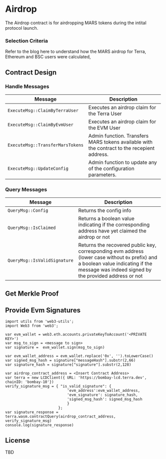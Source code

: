 # Airdrop

The Airdrop contract is for airdropping MARS tokens during the intital protocol launch. 


### Selection Criteria 
Refer to the blog here to understand how the MARS airdrop for Terra, Ethereum and BSC users were calculated, 


## Contract Design

### Handle Messages

| Message                       | Description                                                                                         |
| ----------------------------- | --------------------------------------------------------------------------------------------------- |
| `ExecuteMsg::ClaimByTerraUser`   |  Executes an airdrop claim for the Terra User                                                           |
| `ExecuteMsg::ClaimByEvmUser`    | Executes an airdrop claim for the EVM User                                         |
| `ExecuteMsg::TransferMarsTokens`          | Admin function. Transfers MARS tokens available with the contract to the recepient address.                                       |
| `ExecuteMsg::UpdateConfig`    | Admin function to update any of the configuration parameters.                                      |

### Query Messages

| Message              | Description                                                                        |
| -------------------- | ---------------------------------------------------------------------------------- |
| `QueryMsg::Config`   | Returns the config info                                                            |
| `QueryMsg::IsClaimed`    |Returns a boolean value indicating if the corresponding address have yet claimed the airdrop or not                                                |
| `QueryMsg::IsValidSignature` | Returns the recovered public key, corresponding evm address (lower case without `0x` prefix) and a boolean value indicating if the message was indeed signed by the provided address or not                                           |


## Get Merkle Proof
 <TB ADDED>



## Provide Evm Signatures

```
import utils from 'web3-utils';
import Web3 from 'web3';

var evm_wallet = web3.eth.accounts.privateKeyToAccount('<PRIVATE KEY>')
var msg_to_sign = <message to sign>
var signature =  evm_wallet.sign(msg_to_sign)

var evm_wallet_address = evm_wallet.replace('0x', '').toLowerCase()
var signed_msg_hash = signature["messageHash"].substr(2,66)
var signature_hash = signature["signature"].substr(2,128) 

var airdrop_contract_address = <Insert Contract Address>
var terra = new LCDClient({ URL: 'https://bombay-lcd.terra.dev', chainID: 'bombay-10'})
verify_signature_msg = { "is_valid_signature": {
                            'evm_address':evm_wallet_address, 
                            'evm_signature': signature_hash, 
                            'signed_msg_hash': signed_msg_hash 
                            }
                        };
var signature_response = terra.wasm.contractQuery(airdrop_contract_address, verify_signature_msg)
console.log(signature_response)
```




## License

TBD
